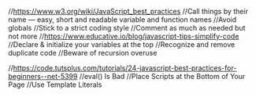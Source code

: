 //https://www.w3.org/wiki/JavaScript_best_practices
//Call things by their name — easy, short and readable variable and function names
//Avoid globals
//Stick to a strict coding style
//Comment as much as needed but not more
//https://www.educative.io/blog/javascript-tips-simplify-code
//Declare & initialize your variables at the top
//Recognize and remove duplicate code
//Beware of recursion overuse

//https://code.tutsplus.com/tutorials/24-javascript-best-practices-for-beginners--net-5399
//eval() Is Bad
//Place Scripts at the Bottom of Your Page
//Use Template Literals